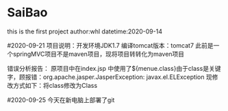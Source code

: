 # SaiBao
this is the first project
author:whl
datetime:2020-09-14 

#2020-09-21
项目说明：开发环境JDK1.7
编译tomcat版本：tomcat7
此前是一个springMVC项目不是maven项目，现将项目转转化为maven项目

错误分析报告：
原项目中在index.jsp 中使用了${menue.class}由于class是关键字，顾报错：org.apache.jasper.JasperException: javax.el.ELException
现修改方式如下：将class修改为Class 

#2020-09-25
今天在新电脑上部署了git